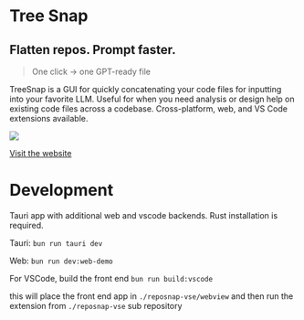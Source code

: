 # Tree Snap

## Flatten repos. Prompt faster.

> One click → one GPT-ready file

TreeSnap is a GUI for quickly concatenating your code files for inputting into your favorite LLM. Useful for when you need analysis or design help on existing code files across a codebase. Cross-platform, web, and VS Code extensions available.

<a href="https://www.treesnap.app" target="_blank"><img src="https://littlehtmxbook.com/ad1-300x250.png"/></a>


[Visit the website](www.treesnap.app)

# Development
Tauri app with additional web and vscode backends. Rust installation is required.

Tauri:
`bun run tauri dev`

Web:
`bun run dev:web-demo`

For VSCode, build the front end
`bun run build:vscode`

this will place the front end app in `./reposnap-vse/webview`
and then run the extension from `./reposnap-vse` sub repository
